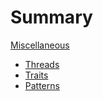 # Summary

[Miscellaneous](./introduction.md)

- [Threads](./threads.md)
- [Traits](./Drop.md)
- [Patterns](./factory.md)
